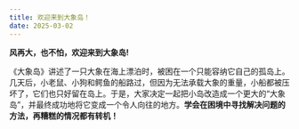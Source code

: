 ```yaml
---
title: 欢迎来到大象岛！
date: 2025-03-02
---
```


**风再大，也不怕，欢迎来到大象岛!**

<!--more-->

《大象岛》讲述了一只大象在海上漂泊时，被困在一个只能容纳它自己的孤岛上。几天后，小老鼠、小狗和鳄鱼的船路过，但因为无法承载大象的重量，小船都被压坏了，它们也只好留在岛上。于是，大家决定一起把小岛改造成一个更大的“大象岛”，并最终成功地将它变成一个令人向往的地方。**学会在困境中寻找解决问题的方法，再糟糕的情况都有转机！**
